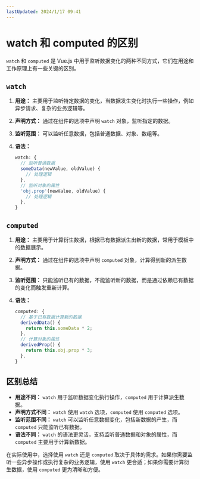 ```yaml
---
lastUpdated: 2024/1/17 09:41
---
```


# watch 和 computed 的区别

`watch` 和 `computed` 是 Vue.js 中用于监听数据变化的两种不同方式，它们在用途和工作原理上有一些关键的区别。

## `watch`

1. **用途：** 主要用于监听特定数据的变化，当数据发生变化时执行一些操作，例如异步请求、复杂的业务逻辑等。

2. **声明方式：** 通过在组件的选项中声明 `watch` 对象，监听指定的数据。

3. **监听范围：** 可以监听任意数据，包括普通数据、对象、数组等。

4. **语法：**

   ```javascript
   watch: {
     // 监听普通数据
     someData(newValue, oldValue) {
       // 处理逻辑
     },
     // 监听对象的属性
     'obj.prop'(newValue, oldValue) {
       // 处理逻辑
     },
   }
   ```

## `computed`

1. **用途：** 主要用于计算衍生数据，根据已有数据派生出新的数据，常用于模板中的数据展示。

2. **声明方式：** 通过在组件的选项中声明 `computed` 对象，计算得到新的派生数据。

3. **监听范围：** 只能监听已有的数据，不能监听新的数据，而是通过依赖已有数据的变化而触发重新计算。

4. **语法：**

   ```javascript
   computed: {
     // 基于已有数据计算新的数据
     derivedData() {
       return this.someData * 2;
     },
     // 计算对象的属性
     derivedProp() {
       return this.obj.prop * 3;
     },
   }
   ```

## 区别总结

- **用途不同：** `watch` 用于监听数据变化执行操作，`computed` 用于计算派生数据。
- **声明方式不同：** `watch` 使用 `watch` 选项，`computed` 使用 `computed` 选项。
- **监听范围不同：** `watch` 可以监听任意数据变化，包括新数据的产生，而 `computed` 只能监听已有数据。
- **语法不同：** `watch` 的语法更灵活，支持监听普通数据和对象的属性，而 `computed` 主要用于计算新数据。

在实际使用中，选择使用 `watch` 还是 `computed`
取决于具体的需求。如果你需要监听一些异步操作或执行复杂的业务逻辑，使用 `watch`
更合适；如果你需要计算衍生数据，使用 `computed` 更为清晰和方便。
